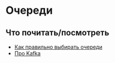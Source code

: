 # Очереди

## Что почитать/посмотреть

- [Как правильно выбирать очереди](https://www.youtube.com/watch?v=hEC8CX8Drac)
- [Про Kafka](https://www.youtube.com/watch?v=-AZOi3kP9Js)
